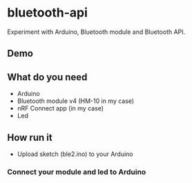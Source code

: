# bluetooth-api
Experiment with Arduino, Bluetooth module and Bluetooth API.

## Demo

## What do you need
* Arduino
* Bluetooth module v4 (HM-10 in my case)
* nRF Connect app (in my case)
* Led

## How run it
* Upload sketch (ble2.ino) to your Arduino

### Connect your module and led to Arduino

